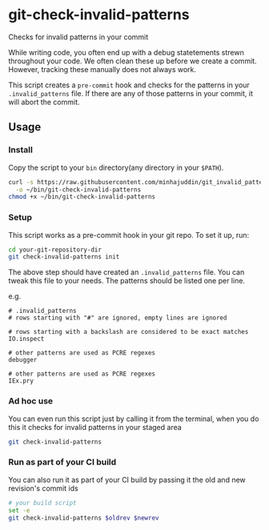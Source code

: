 # git-check-invalid-patterns

Checks for invalid patterns in your commit

While writing code, you often end up with a debug statetements strewn throughout
your code. We often clean these up before we create a commit. However, tracking
these manually does not always work.

This script creates a `pre-commit` hook and checks for the patterns in your `.invalid_patterns`
file. If there are any of those patterns in your commit, it will abort the commit.

## Usage

### Install
Copy the script to your `bin` directory(any directory in your `$PATH`).
```sh
curl -s https://raw.githubusercontent.com/minhajuddin/git_invalid_patterns/master/git-check-invalid-patterns \
  -o ~/bin/git-check-invalid-patterns
chmod +x ~/bin/git-check-invalid-patterns
```

### Setup
This script works as a pre-commit hook in your git repo. To set it up, run:

```sh
cd your-git-repository-dir
git check-invalid-patterns init
```

The above step should have created an `.invalid_patterns` file. You can tweak
this file to your needs. The patterns should be listed one per line.

e.g.
```
# .invalid_patterns
# rows starting with "#" are ignored, empty lines are ignored

# rows starting with a backslash are considered to be exact matches
IO.inspect

# other patterns are used as PCRE regexes
debugger

# other patterns are used as PCRE regexes
IEx.pry
```

### Ad hoc use

You can even run this script just by calling it from the terminal, when you do
this it checks for invalid patterns in your staged area
```sh
git check-invalid-patterns
```

### Run as part of your CI build

You can also run it as part of your CI build by passing it the old and new revision's commit ids

```sh
# your build script
set -e
git check-invalid-patterns $oldrev $newrev
```
